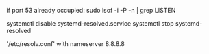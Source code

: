 if port 53 already occupied:
sudo lsof -i -P -n | grep LISTEN

systemctl disable systemd-resolved.service
systemctl stop systemd-resolved

'/etc/resolv.conf' with nameserver 8.8.8.8